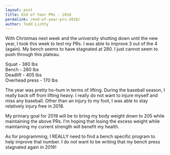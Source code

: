 ```yaml
---
layout: post
title: End of Year PRs - 2018
permalink: /end-of-year-prs-2018/
author: Todd Lichty
---
```

<p>With Christmas next week and the university shutting down until the new year, I took this week to test my PRs. I was able to improve 3 out of the 4 (again). My bench seems to have stagnated at 280. I just cannot seem to push through this plateau.</p><p>Squat - 380 lbs<br>Bench - 280 lbs<br>Deadlift - 405 lbs<br>Overhead press - 170 lbs</p><p>The year was pretty ho-hum in terms of lifting. During the baseball season, I really back off from lifting heavy. I really do not want to injure myself and miss any baseball. Other than an injury to my foot, I was able to stay relatively injury free in 2018.</p><p>My primary goal for 2019 will be to bring my body weight down to 205 while maintaining the above PRs. I'm hoping that losing the excess weight while maintaining my current strength will benefit my health.</p><p>As for programming, I REALLY need to find a bench specific program to help improve that number. I do not want to be writing that my bench press stagnated again in 2019!</p>